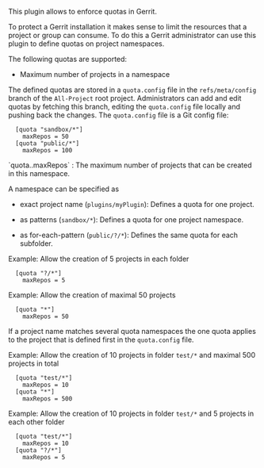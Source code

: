 This plugin allows to enforce quotas in Gerrit.

To protect a Gerrit installation it makes sense to limit the resources
that a project or group can consume. To do this a Gerrit administrator
can use this plugin to define quotas on project namespaces.

The following quotas are supported:

* Maximum number of projects in a namespace

The defined quotas are stored in a `quota.config` file in the
`refs/meta/config` branch of the `All-Project` root project.
Administrators can add and edit quotas by fetching this branch, editing
the `quota.config` file locally and pushing back the changes. The
`quota.config` file is a Git config file:

```
  [quota "sandbox/*"]
    maxRepos = 50
  [quota "public/*"]
    maxRepos = 100
```

<a id="maxRepos">
`quota.<namespace>.maxRepos`
: The maximum number of projects that can be created in this namespace.

A namespace can be specified as

* exact project name (`plugins/myPlugin`): Defines a quota for one project.

* as patterns (`sandbox/*`): Defines a quota for one project namespace.

* as for-each-pattern (`public/?/*`): Defines the same quota for each
subfolder.

Example: Allow the creation of 5 projects in each folder

```
  [quota "?/*"]
    maxRepos = 5
```

Example: Allow the creation of maximal 50 projects

```
  [quota "*"]
    maxRepos = 50
```

If a project name matches several quota namespaces the one quota
applies to the project that is defined first in the `quota.config`
file.

Example: Allow the creation of 10 projects in folder `test/*` and maximal
500 projects in total

```
  [quota "test/*"]
    maxRepos = 10
  [quota "*"]
    maxRepos = 500
```

Example: Allow the creation of 10 projects in folder `test/*` and 5
projects in each other folder

```
  [quota "test/*"]
    maxRepos = 10
  [quota "?/*"]
    maxRepos = 5
```
